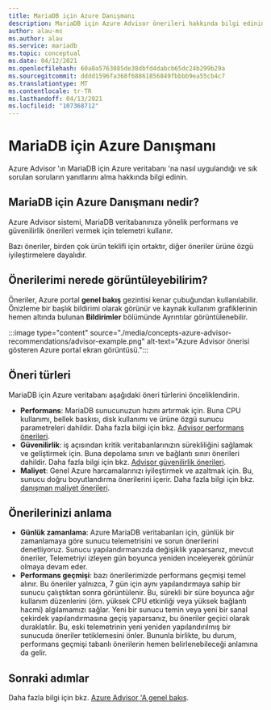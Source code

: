 ```yaml
---
title: MariaDB için Azure Danışmanı
description: MariaDB için Azure Advisor önerileri hakkında bilgi edinin.
author: alau-ms
ms.author: alau
ms.service: mariadb
ms.topic: conceptual
ms.date: 04/12/2021
ms.openlocfilehash: 60a0a5763085de38dbfd4dabcb65dc24b299b29a
ms.sourcegitcommit: dddd1596fa368f68861856849fbbbb9ea55cb4c7
ms.translationtype: MT
ms.contentlocale: tr-TR
ms.lasthandoff: 04/13/2021
ms.locfileid: "107368712"
---
```

# <a name="azure-advisor-for-mariadb"></a>MariaDB için Azure Danışmanı
Azure Advisor 'ın MariaDB için Azure veritabanı 'na nasıl uygulandığı ve sık sorulan soruların yanıtlarını alma hakkında bilgi edinin.
## <a name="what-is-azure-advisor-for-mariadb"></a>MariaDB için Azure Danışmanı nedir?
Azure Advisor sistemi, MariaDB veritabanınıza yönelik performans ve güvenilirlik önerileri vermek için telemetri kullanır. 

Bazı öneriler, birden çok ürün teklifi için ortaktır, diğer öneriler ürüne özgü iyileştirmelere dayalıdır.
## <a name="where-can-i-view-my-recommendations"></a>Önerilerimi nerede görüntüleyebilirim?
Öneriler, Azure portal **genel bakış** gezintisi kenar çubuğundan kullanılabilir. Önizleme bir başlık bildirimi olarak görünür ve kaynak kullanım grafiklerinin hemen altında bulunan **Bildirimler** bölümünde Ayrıntılar görüntülenebilir.

:::image type="content" source="./media/concepts-azure-advisor-recommendations/advisor-example.png" alt-text="Azure Advisor önerisi gösteren Azure portal ekran görüntüsü.":::

## <a name="recommendation-types"></a>Öneri türleri
MariaDB için Azure veritabanı aşağıdaki öneri türlerini önceliklendirin.
* **Performans**: MariaDB sunucunuzun hızını artırmak için. Buna CPU kullanımı, bellek baskısı, disk kullanımı ve ürüne özgü sunucu parametreleri dahildir. Daha fazla bilgi için bkz. [Advisor performans önerileri](../advisor/advisor-performance-recommendations.md).
* **Güvenilirlik**: iş açısından kritik veritabanlarınızın sürekliliğini sağlamak ve geliştirmek için. Buna depolama sınırı ve bağlantı sınırı önerileri dahildir. Daha fazla bilgi için bkz. [Advisor güvenilirlik önerileri](../advisor/advisor-high-availability-recommendations.md).
* **Maliyet**: Genel Azure harcamalarınızı iyileştirmek ve azaltmak için. Bu, sunucu doğru boyutlandırma önerilerini içerir. Daha fazla bilgi için bkz. [danışman maliyet önerileri](../advisor/advisor-cost-recommendations.md).

## <a name="understanding-your-recommendations"></a>Önerilerinizi anlama
* **Günlük zamanlama**: Azure MariaDB veritabanları için, günlük bir zamanlamaya göre sunucu telemetrisini ve sorun önerilerini denetliyoruz. Sunucu yapılandırmanızda değişiklik yaparsanız, mevcut öneriler, Telemetriyi izleyen gün boyunca yeniden inceleyerek görünür olmaya devam eder. 
* **Performans geçmişi**: bazı önerilerimizde performans geçmişi temel alınır. Bu öneriler yalnızca, 7 gün için aynı yapılandırmaya sahip bir sunucu çalıştıktan sonra görüntülenir. Bu, sürekli bir süre boyunca ağır kullanım düzenlerini (örn. yüksek CPU etkinliği veya yüksek bağlantı hacmi) algılamamızı sağlar. Yeni bir sunucu temin veya yeni bir sanal çekirdek yapılandırmasına geçiş yaparsanız, bu öneriler geçici olarak duraklatılır. Bu, eski telemetrinin yeni yeniden yapılandırılmış bir sunucuda öneriler tetiklemesini önler. Bununla birlikte, bu durum, performans geçmişi tabanlı önerilerin hemen belirlenebileceği anlamına da gelir.

## <a name="next-steps"></a>Sonraki adımlar
Daha fazla bilgi için bkz. [Azure Advisor 'A genel bakış](../advisor/advisor-overview.md).
